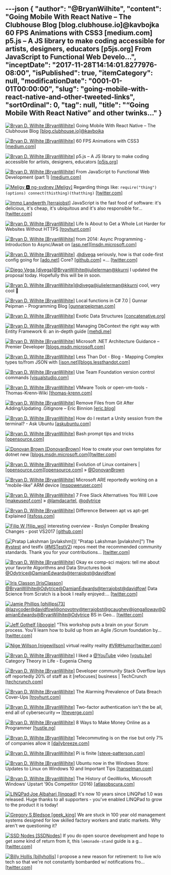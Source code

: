 ---json
{
  "author": "@BryanWilhite",
  "content": "Going Mobile With React Native – The Clubhouse Blog [blog.clubhouse.io]@kavbojka 60 FPS Animations with CSS3 [medium.com] p5.js – A JS library to make coding accessible for artists, designers, educators [p5js.org] From JavaScript to Functional Web Develo...",
  "inceptDate": "2017-11-28T14:14:01.8277976-08:00",
  "isPublished": true,
  "itemCategory": null,
  "modificationDate": "0001-01-01T00:00:00",
  "slug": "going-mobile-with-react-native-and-other-tweeted-links",
  "sortOrdinal": 0,
  "tag": null,
  "title": "“Going Mobile With React Native” and other twinks…"
}
---

[<img alt="Bryan D. Wilhite [BryanWilhite]" src="https://songhay.blob.core.windows.net/shared-social-twitter/BryanWilhite.jpeg">](http://t.co/UNdqV0Z1zz "Bryan D. Wilhite [BryanWilhite]") Going Mobile With React Native – The Clubhouse Blog [[blog.clubhouse.io]](https://blog.clubhouse.io/going-mobile-with-react-native-891e1a602465)[@kavbojka](http://twitter.com/kavbojka)

[<img alt="Bryan D. Wilhite [BryanWilhite]" src="https://songhay.blob.core.windows.net/shared-social-twitter/BryanWilhite.jpeg">](http://t.co/UNdqV0Z1zz "Bryan D. Wilhite [BryanWilhite]") 60 FPS Animations with CSS3 [[medium.com]](https://medium.com/outsystems-experts/how-to-achieve-60-fps-animations-with-css3-db7b98610108)

[<img alt="Bryan D. Wilhite [BryanWilhite]" src="https://songhay.blob.core.windows.net/shared-social-twitter/BryanWilhite.jpeg">](http://t.co/UNdqV0Z1zz "Bryan D. Wilhite [BryanWilhite]") p5.js – A JS library to make coding accessible for artists, designers, educators [[p5js.org]](https://p5js.org/)

[<img alt="Bryan D. Wilhite [BryanWilhite]" src="https://songhay.blob.core.windows.net/shared-social-twitter/BryanWilhite.jpeg">](http://t.co/UNdqV0Z1zz "Bryan D. Wilhite [BryanWilhite]") From JavaScript to Functional Web Development (part 1) [[medium.com]](https://medium.com/@iSetr/from-javascript-to-functional-web-development-part-1-c17b5c5fe260)

[<img alt="Meligy 🅰️ ng-sydney [Meligy]" src="https://songhay.blob.core.windows.net/shared-social-twitter/Meligy.jpeg">](https://t.co/l318930X1B "Meligy 🅰️ ng-sydney [Meligy]") Regarding things like: ``` require("thing")(options) connect(thisthing)(thatthing) ``` [[twitter.com]](https://twitter.com/BenNadel/status/934753491339415552)

[<img alt="Immo Landwerth [terrajobst]" src="https://songhay.blob.core.windows.net/shared-social-twitter/terrajobst.jpg">](https://t.co/pfw9pKc4sL "Immo Landwerth [terrajobst]") JavaScript is the fast food of software: it's delicious, it's cheap, it's ubiquitous and it's also responsible for… [[twitter.com]](https://twitter.com/i/web/status/934212098342522880)

[<img alt="Bryan D. Wilhite [BryanWilhite]" src="https://songhay.blob.core.windows.net/shared-social-twitter/BryanWilhite.jpeg">](http://t.co/UNdqV0Z1zz "Bryan D. Wilhite [BryanWilhite]") Life Is About to Get a Whole Lot Harder for Websites Without HTTPS [[troyhunt.com]](https://www.troyhunt.com/life-is-about-to-get-harder-for-websites-without-https/)

[<img alt="Bryan D. Wilhite [BryanWilhite]" src="https://songhay.blob.core.windows.net/shared-social-twitter/BryanWilhite.jpeg">](http://t.co/UNdqV0Z1zz "Bryan D. Wilhite [BryanWilhite]") from 2014: Async Programming - Introduction to Async/Await on [[asp.net]](http://ASP.NET)[[msdn.microsoft.com]](https://msdn.microsoft.com/en-us/magazine/dn802603.aspx)

[<img alt="Bryan D. Wilhite [BryanWilhite]" src="https://songhay.blob.core.windows.net/shared-social-twitter/BryanWilhite.jpeg">](http://t.co/UNdqV0Z1zz "Bryan D. Wilhite [BryanWilhite]") .[@divega](http://twitter.com/divega) seriously, how is that code-first config going for [[ado.net]](http://ADO.NET) Core? [[github.com]](https://github.com/BryanWilhite/Songhay.DataAccess/issues/1) =… [[twitter.com]](https://twitter.com/i/web/status/926264819396894721)

[<img alt="Diego Vega [divega]" src="https://songhay.blob.core.windows.net/shared-social-twitter/divega.jpg">](http://t.co/YKwXnA3RVa "Diego Vega [divega]")[@BryanWilhite](http://twitter.com/BryanWilhite)[@julielerman](http://twitter.com/julielerman)[@kkurni](http://twitter.com/kkurni) I updated the proposal today. Hopefully this will be in soon. 

[<img alt="Bryan D. Wilhite [BryanWilhite]" src="https://songhay.blob.core.windows.net/shared-social-twitter/BryanWilhite.jpeg">](http://t.co/UNdqV0Z1zz "Bryan D. Wilhite [BryanWilhite]")[@divega](http://twitter.com/divega)[@julielerman](http://twitter.com/julielerman)[@kkurni](http://twitter.com/kkurni) cool, very cool 🧐 

[<img alt="Bryan D. Wilhite [BryanWilhite]" src="https://songhay.blob.core.windows.net/shared-social-twitter/BryanWilhite.jpeg">](http://t.co/UNdqV0Z1zz "Bryan D. Wilhite [BryanWilhite]") Local functions in C# 7.0 | Gunnar Peipman - Programming Blog [[gunnarpeipman.com]](http://gunnarpeipman.com/2017/07/local-functions/)

[<img alt="Bryan D. Wilhite [BryanWilhite]" src="https://songhay.blob.core.windows.net/shared-social-twitter/BryanWilhite.jpeg">](http://t.co/UNdqV0Z1zz "Bryan D. Wilhite [BryanWilhite]") Exotic Data Structures [[concatenative.org]](http://concatenative.org/wiki/view/Exotic%20Data%20Structures)

[<img alt="Bryan D. Wilhite [BryanWilhite]" src="https://songhay.blob.core.windows.net/shared-social-twitter/BryanWilhite.jpeg">](http://t.co/UNdqV0Z1zz "Bryan D. Wilhite [BryanWilhite]") Managing DbContext the right way with Entity Framework 6: an in-depth guide [[mehdi.me]](http://mehdi.me/ambient-dbcontext-in-ef6/)

[<img alt="Bryan D. Wilhite [BryanWilhite]" src="https://songhay.blob.core.windows.net/shared-social-twitter/BryanWilhite.jpeg">](http://t.co/UNdqV0Z1zz "Bryan D. Wilhite [BryanWilhite]") Microsoft .NET Architecture Guidance – Premier Developer [[blogs.msdn.microsoft.com]](https://blogs.msdn.microsoft.com/premier_developer/2017/07/11/microsoft-net-architecture-guidance/)

[<img alt="Bryan D. Wilhite [BryanWilhite]" src="https://songhay.blob.core.windows.net/shared-social-twitter/BryanWilhite.jpeg">](http://t.co/UNdqV0Z1zz "Bryan D. Wilhite [BryanWilhite]") Less Than Dot - Blog - Mapping Complex types to/from JSON with [[json.net]](http://JSON.Net)[[blogs.lessthandot.com]](http://blogs.lessthandot.com/index.php/webdev/serverprogramming/aspnet/mapping-complex-types-tofrom-json-with-json-net/)

[<img alt="Bryan D. Wilhite [BryanWilhite]" src="https://songhay.blob.core.windows.net/shared-social-twitter/BryanWilhite.jpeg">](http://t.co/UNdqV0Z1zz "Bryan D. Wilhite [BryanWilhite]") Use Team Foundation version control commands [[visualstudio.com]](https://www.visualstudio.com/en-us/docs/tfvc/use-team-foundation-version-control-commands)

[<img alt="Bryan D. Wilhite [BryanWilhite]" src="https://songhay.blob.core.windows.net/shared-social-twitter/BryanWilhite.jpeg">](http://t.co/UNdqV0Z1zz "Bryan D. Wilhite [BryanWilhite]") VMware Tools or open-vm-tools - Thomas-Krenn-Wiki [[thomas-krenn.com]](https://www.thomas-krenn.com/en/wiki/VMware_Tools_or_open-vm-tools)

[<img alt="Bryan D. Wilhite [BryanWilhite]" src="https://songhay.blob.core.windows.net/shared-social-twitter/BryanWilhite.jpeg">](http://t.co/UNdqV0Z1zz "Bryan D. Wilhite [BryanWilhite]") Remove Files from Git After Adding/Updating .Gitignore – Eric Binnion [[eric.blog]](https://eric.blog/2014/05/11/remove-files-from-git-addingupdating-gitignore/)

[<img alt="Bryan D. Wilhite [BryanWilhite]" src="https://songhay.blob.core.windows.net/shared-social-twitter/BryanWilhite.jpeg">](http://t.co/UNdqV0Z1zz "Bryan D. Wilhite [BryanWilhite]") How do I restart a Unity session from the terminal? - Ask Ubuntu [[askubuntu.com]](https://askubuntu.com/questions/38579/how-do-i-restart-a-unity-session-from-the-terminal)

[<img alt="Bryan D. Wilhite [BryanWilhite]" src="https://songhay.blob.core.windows.net/shared-social-twitter/BryanWilhite.jpeg">](http://t.co/UNdqV0Z1zz "Bryan D. Wilhite [BryanWilhite]") Bash prompt tips and tricks [[opensource.com]](https://opensource.com/article/17/7/bash-prompt-tips-and-tricks)

[<img alt="Donovan Brown [DonovanBrown]" src="https://songhay.blob.core.windows.net/shared-social-twitter/DonovanBrown.jpg">](https://t.co/jxoYdoS05R "Donovan Brown [DonovanBrown]") How to create your own templates for dotnet new [[blogs.msdn.microsoft.com]](https://blogs.msdn.microsoft.com/dotnet/2017/04/02/how-to-create-your-own-templates-for-dotnet-new/)[[twitter.com]](https://twitter.com/DonovanBrown/status/927170864939970562/photo/1)

[<img alt="Bryan D. Wilhite [BryanWilhite]" src="https://songhay.blob.core.windows.net/shared-social-twitter/BryanWilhite.jpeg">](http://t.co/UNdqV0Z1zz "Bryan D. Wilhite [BryanWilhite]") Evolution of Linux containers | [[opensource.com]](http://Opensource.com)[[opensource.com]](https://opensource.com/article/17/7/how-linux-containers-evolved) » [@DonovanBrown](http://twitter.com/DonovanBrown)

[<img alt="Bryan D. Wilhite [BryanWilhite]" src="https://songhay.blob.core.windows.net/shared-social-twitter/BryanWilhite.jpeg">](http://t.co/UNdqV0Z1zz "Bryan D. Wilhite [BryanWilhite]") Microsoft ARE reportedly working on a “mobile-like” ARM device [[mspoweruser.com]](https://mspoweruser.com/microsoft-reportedly-working-mobile-like-arm-device/)

[<img alt="Bryan D. Wilhite [BryanWilhite]" src="https://songhay.blob.core.windows.net/shared-social-twitter/BryanWilhite.jpeg">](http://t.co/UNdqV0Z1zz "Bryan D. Wilhite [BryanWilhite]") 7 Free Slack Alternatives You Will Love [[makeuseof.com]](http://www.makeuseof.com/tag/7-free-slack-alternatives-will-love/) » [@lamdacartel](http://twitter.com/lamdacartel), [@odytrice](http://twitter.com/odytrice)

[<img alt="Bryan D. Wilhite [BryanWilhite]" src="https://songhay.blob.core.windows.net/shared-social-twitter/BryanWilhite.jpeg">](http://t.co/UNdqV0Z1zz "Bryan D. Wilhite [BryanWilhite]") Difference Between apt vs apt-get Explained [[itsfoss.com]](https://itsfoss.com/apt-vs-apt-get-difference/)

[<img alt="Filip W [filip_woj]" src="https://songhay.blob.core.windows.net/shared-social-twitter/filip_woj.jpg">](http://t.co/VCkinoHijZ "Filip W [filip_woj]") interesting overview - Roslyn Compiler Breaking Changes - post VS2017 [[github.com]](https://github.com/dotnet/roslyn/blob/master/docs/compilers/CSharp/Compiler%20Breaking%20Changes%20-%20post%20VS2017.md)

[<img alt="Pratap Lakshman [pvlakshm]" src="https://songhay.blob.core.windows.net/shared-social-twitter/pvlakshm.jpeg">]( "Pratap Lakshman [pvlakshm]") The [#vstest](http://twitter.com/search?q=%23vstest) and testfx ([#MSTestV2](http://twitter.com/search?q=%23MSTestV2)) repos meet the recommended community standards. Thank you for your contributions… [[twitter.com]](https://twitter.com/i/web/status/935570432262004736)

[<img alt="Bryan D. Wilhite [BryanWilhite]" src="https://songhay.blob.core.windows.net/shared-social-twitter/BryanWilhite.jpeg">](http://t.co/UNdqV0Z1zz "Bryan D. Wilhite [BryanWilhite]") Okay ex comp-sci majors: tell me about your favorite Algorithms and Data Structures book [@Odytrice](http://twitter.com/Odytrice)[@DamianEdwards](http://twitter.com/DamianEdwards)[@terrajobst](http://twitter.com/terrajobst)[@davidfowl](http://twitter.com/davidfowl)

[<img alt="Iris Classon [IrisClasson]" src="https://songhay.blob.core.windows.net/shared-social-twitter/IrisClasson.jpg">](https://t.co/yYU7f4JbDt "Iris Classon [IrisClasson]")[@BryanWilhite](http://twitter.com/BryanWilhite)[@Odytrice](http://twitter.com/Odytrice)[@DamianEdwards](http://twitter.com/DamianEdwards)[@terrajobst](http://twitter.com/terrajobst)[@davidfowl](http://twitter.com/davidfowl) Data Science from Scratch is a book I really enjoyed:… [[twitter.com]](https://twitter.com/i/web/status/928004383014637571)

[<img alt="Jamie Phillips [phillipsj73]" src="https://songhay.blob.core.windows.net/shared-social-twitter/phillipsj73.jpeg">](https://t.co/r81Vd7NiQK "Jamie Phillips [phillipsj73]")[@lazycoder](http://twitter.com/lazycoder)[@davidfowl](http://twitter.com/davidfowl)[@onovotny](http://twitter.com/onovotny)[@terrajobst](http://twitter.com/terrajobst)[@gcaughey](http://twitter.com/gcaughey)[@jongalloway](http://twitter.com/jongalloway)[@DamianEdwards](http://twitter.com/DamianEdwards)[@BryanWilhite](http://twitter.com/BryanWilhite)[@Odytrice](http://twitter.com/Odytrice) BS in Geo… [[twitter.com]](https://twitter.com/i/web/status/928053288490229761)

[<img alt="Jeff Gothelf [jboogie]" src="https://songhay.blob.core.windows.net/shared-social-twitter/jboogie.jpg">](https://t.co/kHPHPgVslS "Jeff Gothelf [jboogie]") “This workshop puts a brain on your Scrum process. You’ll learn how to build up from an Agile /Scrum foundation by… [[twitter.com]](https://twitter.com/i/web/status/934846974133788672)

[<img alt="Nige Willson [nigewillson]" src="https://songhay.blob.core.windows.net/shared-social-twitter/nigewillson.jpg">](https://t.co/2bCzwm6WOr "Nige Willson [nigewillson]") virtual reality reality [#VR](http://twitter.com/search?q=%23VR)[#Humor](http://twitter.com/search?q=%23Humor)[[twitter.com]](https://twitter.com/nigewillson/status/926374720546668544/photo/1)

[<img alt="Bryan D. Wilhite [BryanWilhite]" src="https://songhay.blob.core.windows.net/shared-social-twitter/BryanWilhite.jpeg">](http://t.co/UNdqV0Z1zz "Bryan D. Wilhite [BryanWilhite]") I liked a [@YouTube](http://twitter.com/YouTube) video [[youtu.be]](http://youtu.be/ho7oagHeqNc?a) Category Theory in Life - Eugenia Cheng 

[<img alt="Bryan D. Wilhite [BryanWilhite]" src="https://songhay.blob.core.windows.net/shared-social-twitter/BryanWilhite.jpeg">](http://t.co/UNdqV0Z1zz "Bryan D. Wilhite [BryanWilhite]") Developer community Stack Overflow lays off reportedly 20% of staff as it [refocuses] business | TechCrunch [[techcrunch.com]](https://techcrunch.com/2017/11/02/stack-overflow-lays-off-staff/)

[<img alt="Bryan D. Wilhite [BryanWilhite]" src="https://songhay.blob.core.windows.net/shared-social-twitter/BryanWilhite.jpeg">](http://t.co/UNdqV0Z1zz "Bryan D. Wilhite [BryanWilhite]") The Alarming Prevalence of Data Breach Cover-Ups [[troyhunt.com]](https://www.troyhunt.com/the-alarming-prevelance-of-data-breach-coverups/)

[<img alt="Bryan D. Wilhite [BryanWilhite]" src="https://songhay.blob.core.windows.net/shared-social-twitter/BryanWilhite.jpeg">](http://t.co/UNdqV0Z1zz "Bryan D. Wilhite [BryanWilhite]") Two-factor authentication isn't the be all, end all of cybersecurity ↦ [[theverge.com]](https://www.theverge.com/2017/7/10/15946642/two-factor-authentication-online-security-mess)

[<img alt="Bryan D. Wilhite [BryanWilhite]" src="https://songhay.blob.core.windows.net/shared-social-twitter/BryanWilhite.jpeg">](http://t.co/UNdqV0Z1zz "Bryan D. Wilhite [BryanWilhite]") 8 Ways to Make Money Online as a Programmer [[hustle.ng]](https://hustle.ng/how-to-make-money-online-programmer/)

[<img alt="Bryan D. Wilhite [BryanWilhite]" src="https://songhay.blob.core.windows.net/shared-social-twitter/BryanWilhite.jpeg">](http://t.co/UNdqV0Z1zz "Bryan D. Wilhite [BryanWilhite]") Telecommuting is on the rise but only 7% of companies allow it [[dailybreeze.com]](http://www.dailybreeze.com/article/20170709/NEWS/170709535)

[<img alt="Bryan D. Wilhite [BryanWilhite]" src="https://songhay.blob.core.windows.net/shared-social-twitter/BryanWilhite.jpeg">](http://t.co/UNdqV0Z1zz "Bryan D. Wilhite [BryanWilhite]") Pi is finite [[steve-patterson.com]](http://steve-patterson.com/pi-rational-finite-number/)

[<img alt="Bryan D. Wilhite [BryanWilhite]" src="https://songhay.blob.core.windows.net/shared-social-twitter/BryanWilhite.jpeg">](http://t.co/UNdqV0Z1zz "Bryan D. Wilhite [BryanWilhite]") Ubuntu now in the Windows Store: Updates to Linux on Windows 10 and Important Tips [[hanselman.com]](https://www.hanselman.com/blog/UbuntuNowInTheWindowsStoreUpdatesToLinuxOnWindows10AndImportantTips.aspx)

[<img alt="Bryan D. Wilhite [BryanWilhite]" src="https://songhay.blob.core.windows.net/shared-social-twitter/BryanWilhite.jpeg">](http://t.co/UNdqV0Z1zz "Bryan D. Wilhite [BryanWilhite]") The History of GeoWorks, Microsoft Windows’ Upstart ’90s Competitor (2016) [[atlasobscura.com]](http://www.atlasobscura.com/articles/the-history-of-geoworks-microsoft-windows-upstart-90s-competitor)

[<img alt="LINQPad·Joe Albahari [linqpad]" src="https://songhay.blob.core.windows.net/shared-social-twitter/linqpad.jpg">](http://t.co/alg9BCR6l1 "LINQPad·Joe Albahari [linqpad]") It's now 10 years since LINQPad 1.0 was released. Huge thanks to all supporters - you've enabled LINQPad to grow to the product it is today! 

[<img alt="Gregory S Bledsoe [geek_king]" src="https://songhay.blob.core.windows.net/shared-social-twitter/geek_king.jpeg">](https://t.co/Z9qRiMlDWh "Gregory S Bledsoe [geek_king]") We are stuck in 100 year old management systems designed for low skilled factory workers and static markets. Why aren't we questioning it? 

[<img alt="SSD Nodes [SSDNodes]" src="https://songhay.blob.core.windows.net/shared-social-twitter/SSDNodes.jpg">](https://t.co/gdPvAIPcRa "SSD Nodes [SSDNodes]") If you do open source development and hope to get *some* kind of return from it, this `lemonade-stand` guide is a g… [[twitter.com]](https://twitter.com/i/web/status/935228242545475585)

[<img alt="Billy Hollis [billyhollis]" src="https://songhay.blob.core.windows.net/shared-social-twitter/billyhollis.jpg">](https://t.co/LvJEYRzwk5 "Billy Hollis [billyhollis]") I propose a new reason for retirement: to live w/o tech so that we're not constantly bombarded w/ notifications fro… [[twitter.com]](https://twitter.com/i/web/status/935531883848495106)
